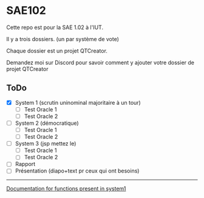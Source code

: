 # SAE102

Cette repo est pour la SAE 1.02 à l'IUT.

Il y a trois dossiers. (un par système de vote)

Chaque dossier est un projet QTCreator.

Demandez moi sur Discord pour savoir comment y ajouter votre dossier de projet QTCreator

## ToDo
- [X] System 1 (scrutin uninominal majoritaire à un tour)
    - [ ] Test Oracle 1
    - [ ] Test Oracle 2
- [ ] System 2 (démocratique)
    - [ ] Test Oracle 1
    - [ ] Test Oracle 2
- [ ] System 3 (jsp mettez le)
    - [ ] Test Oracle 1
    - [ ] Test Oracle 2

- [ ] Rapport
- [ ] Présentation (diapo+text pr ceux qui ont besoins)

---

[Documentation for functions present in system1](https://github.com/maxnrt/SAE102/wiki/Functions-in-System1)
